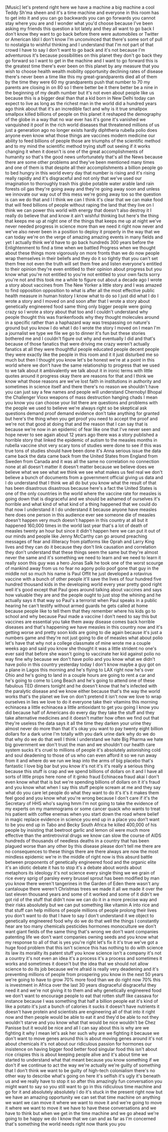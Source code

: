 
[Music]
let&#39;s pretend right here we have a
machine a big machine a cool Teddy Sh&#39;ma
sheen and it&#39;s a time machine and
everyone in this room has to get into it
and you can go backwards you can go
forwards you cannot stay where you are
and I wonder what you&#39;d choose because
I&#39;ve been asking my friends this
question a lot lately and they all want
to go back I don&#39;t know they want to go
back before there were automobiles or
Twitter or American Idol I don&#39;t know
I&#39;m unconvinced that there&#39;s some sort
of pull to nostalgia to wishful thinking
and I understand that I&#39;m not part of
that crowd I have to say I don&#39;t want to
go back and it&#39;s not because I&#39;m
adventurous it&#39;s because possibilities
on this planet they don&#39;t go back they
go forward so I want to get in the
machine and I want to go forward this is
the greatest time there&#39;s ever been on
this planet by any measure that you wish
to choose health wealth mobility
opportunity declining rates of disease
there&#39;s never been a time like this
my great-grandparents died all of them
by the time they were 60 my grandparents
push that number to 70 my parents are
closing in on 80
so I there better be it there better be
a nine in the beginning of my death
number but it&#39;s not even about people
like us because this is a bigger deal
than that a kid born in New Delhi today
can expect to live as long as the
richest man in the world did a hundred
years ago think about that it&#39;s an
incredible fact and why is it true
smallpox smallpox killed billions of
people on this planet it reshaped the
demography of the globe in a way that no
war ever has it&#39;s gone
it&#39;s vanished we vanquished it poof in
the rich world diseases that threatened
millions of us just a generation ago no
longer exists hardly diphtheria rubella
polio does anyone even know what those
things are vaccines modern medicine our
ability to feed billions of people those
are triumphs of the scientific method
and to my mind the scientific method
trying stuff out seeing if it works
changing it when it doesn&#39;t is one of
the great accomplishments of humanity so
that&#39;s the good news
unfortunately that&#39;s all the
News because there are some other
problems and they&#39;ve been mentioned many
times and one of them is that despite
all their accomplishments a billion
people go to bed hungry in this world
every day that number is rising and it&#39;s
rising really rapidly and it&#39;s
disgraceful and not only that we&#39;ve used
our imagination to thoroughly trash this
globe potable water arable land rain
forests oil gas they&#39;re going away and
they&#39;re going away soon and unless we
innovate our way out of this mess we&#39;re
going away too so the question is can we
do that and I I think we can I think
it&#39;s clear that we can make food that
will feed billions of people without
raping the land that they live on I
think we can power this world with
energy that doesn&#39;t also destroy it I
really do believe that and know it ain&#39;t
wishful thinking but here&#39;s the thing
that keeps me up at night one of the
things that keeps me up at night we&#39;ve
never needed progress in science more
than we need it right now never and
we&#39;ve also never been in a position to
deploy it properly in the way that we
can today we&#39;re on the verge of amazing
amazing events in many fields and yet I
actually think we&#39;d have to go back
hundreds 300 years before the
Enlightenment to find a time when we
battled Progress when we thought about
these things more vigorously on more
fronts than we do now people wrap
themselves in their beliefs and they do
it so tightly that you can&#39;t set them
free not even the truth will set them
free and listen everyone&#39;s entitled to
their opinion they&#39;re even entitled to
their opinion about progress but you
know what you&#39;re not entitled to you&#39;re
not entitled to your own facts sorry
you&#39;re not and this took me a while to
figure out about a decade ago I wrote a
story about vaccines from The New Yorker
a little story and I was amazed to find
opposition opposition to what is after
all the most effective public health
measure in human history I know what to
do so I just did what I do I wrote a
story and I moved on and soon after that
I wrote a story about genetically
engineered food same thing only bigger
people were going crazy so I wrote a
story about that too and I couldn&#39;t
understand why people thought this was
frankenfoods why they thought
molecules around in a specific rather
than a haphazard way was trespassing on
nature&#39;s ground but you know I do what I
do I wrote the story I moved on I mean
I&#39;m a journalist we type we file we go
to dinner it&#39;s fun but these stories
bothered me and I couldn&#39;t figure out
why and eventually I did and that&#39;s
because of those fanatics that were
driving me crazy weren&#39;t actually
fanatics at all they were thoughtful
people educated people decent people
they were exactly like the people in
this room and it it just disturbed me so
much but then I thought you know let&#39;s
be honest we&#39;re at a point in this world
where we don&#39;t have the same
relationship to progress that we used to
we talk about it ambivalently we talk
about it in ironic terms with little
quotes around it progress okay there are
reasons for that and I think we know
what those reasons are we&#39;ve lost faith
in institutions in authority and
sometimes in science itself and there
there&#39;s no reason we shouldn&#39;t have you
can just say a few names and people will
understand Chernobyl
Bhopal the Challenger Vioxx weapons of
mass destruction hanging chads I mean
you know you can choose your list there
are questions and problems with the
people we used to believe we&#39;re always
right so be skeptical ask questions
demand proof demand evidence don&#39;t take
anything for granted but here&#39;s the
thing when you get proof you need to
accept the proof and we&#39;re not that good
at doing that and the reason that I can
say that is because we&#39;re now in an
epidemic of fear like one that I&#39;ve
never seen and hope never to see again
about 12 years ago there was a story
published a horrible story that linked
the epidemic of autism to the measles
months in rubella vaccine shot very
scary tons of studies were done to see
if this was true tons of studies should
have been done it&#39;s Anna serious issue
the data came back the data came back
from the United States from England from
Sweden from Canada and it was all the
same no correlation no connection none
at all doesn&#39;t matter it doesn&#39;t matter
because we believe
does we believe what we see what we
think we see what makes us feel real
we don&#39;t believe a bunch of documents
from a government official giving us
data and I do understand that I think we
all do but you know what the result of
that has been disastrous disastrous
because here&#39;s a fact the United States
is one of the only countries in the
world where the vaccine rate for measles
is going down that is disgraceful and we
should be ashamed of ourselves it&#39;s
horrible and what kind of what kind of a
thing happened that we could do that now
I understand it I do understand it
because anyone have measles here does
one person in this audience ever see
someone die of measles doesn&#39;t happen
very much doesn&#39;t happen in this country
at all but it happened 160,000 times in
the world last year that&#39;s a lot of
death of measles twenty an hour but
since it didn&#39;t happen here we can put
it out of our minds and people like
Jenny McCarthy can go around preaching
messages of fear and illiteracy from
platforms like Oprah and Larry King
lives and they can do it because they
don&#39;t link causation and correlation
they don&#39;t understand that these things
seem the same but they&#39;re almost never
the same and it&#39;s something we need to
learn and we need to learn it really
soon
this guy was a hero Jonas Salk he took
one of the worst scourge of mankind away
from us no fear no agony polio poof gone
that guy in the middle not so much his
name is Paul Offit he just developed a
rotavirus vaccine with a bunch of other
people it&#39;ll save the lives of four
hundred five hundred thousand kids in
the developing world every year pretty
good right well it&#39;s good except that
Paul goes around talking about vaccines
and says how valuable they are
and the people ought to just stop the
whining and he actually says it that way
so Paul&#39;s a terrorist when Paul speaks
in a public hearing he can&#39;t testify
without armed guards he gets called at
home because people like to tell them
that they remember where his kids go to
school and why because Paul made a
vaccine I don&#39;t need to say this but
vaccines are essential you take them
away disease comes back horrible
diseases and that&#39;s happening we have
measles in this country now and it&#39;s
getting worse and pretty soon
kids are going to die again because it&#39;s
just a numbers game and they&#39;re not just
going to die of measles what about polio
let&#39;s have that why not a college
classmate of mine wrote me a couple
weeks ago and said you know she thought
it was a little strident no one&#39;s ever
said that before she wasn&#39;t going to
vaccinate her kid against polio no way
fine why because we don&#39;t have polio and
you know what we didn&#39;t have polio in
this country yesterday today I don&#39;t
know maybe a guy got on a plane in Lagos
this morning and he&#39;s flying to LAX
right now he&#39;s over Ohio and he&#39;s going
to land in a couple hours are going to
rent a car and he&#39;s going to come to
Long Beach and he&#39;s going to attend one
of these fabulous TED dinners tonight
and he doesn&#39;t know that he&#39;s infected
with the paralytic disease and we know
either because that&#39;s the way the world
works that&#39;s the planet we live on don&#39;t
pretend it isn&#39;t now we love to wrap
ourselves in lies we love to do it
everyone take their vitamins this
morning echinacea a little echinacea a
little antioxidant to get you going I
know you did because half of Americans
do every day they take the stuff and
they take alternative medicines and it
doesn&#39;t matter how often we find out
that they&#39;re useless the data says it
all the time they darken your urine they
almost never do more than that it&#39;s okay
you want to pay twenty eight billion
dollars for a dark urine I&#39;m totally
with you
dark urine dark why do we do that why do
we do that well I think I understand
we hate Big Pharma we hate big
government we don&#39;t trust the man and we
shouldn&#39;t our health care system sucks
it&#39;s cruel to millions of people it&#39;s
absolutely astonishing cold and soul
deadening to those of us who can even
afford it so we run away from it and
where do we run we leap into the arms of
big placebo that&#39;s fantastic I love big
 bar but you know it&#39;s not it&#39;s
it&#39;s really a serious thing because this
stuff is crap and we spend billions of
dollars on it and I have all sorts of
little props here none of it ginko fraud
Echinacea fraud akai I don&#39;t even know
what that is but we&#39;re spending billions
of dollars on it it&#39;s fraud and you know
what when I say this stuff people scream
at me and they say what do you care let
people do what they want to do it&#39;s it&#39;s
it makes them feel good and you know
what you&#39;re wrong
because I don&#39;t care if it&#39;s the
Secretary of HHS who&#39;s saying hmm I&#39;m
not going to take the evidence of my
experts on my mammograms or some cancer
quack who wants to treat his patient
with coffee enemas when you start down
the road where belief in magic replace
evidence in science you end up in a
place you don&#39;t want to be you end up in
Tabo and Becky South Africa he killed
400,000 of his people by insisting that
beetroot garlic and lemon oil were much
more effective than the antiretroviral
drugs we know can slow the course of
AIDS hundreds of thousands of needless
deaths in a country that has been
plagued worse than any other by this
disease please don&#39;t tell me there are
no consequences to these things there
are there always are now the most
mindless epidemic we&#39;re in the middle of
right now is this absurd battle between
proponents of genetically engineered
food and the organic elite it&#39;s an
idiotic debate it has to stop it&#39;s a
debate about words about metaphors its
ideology it&#39;s not science every single
thing we
we grain of rice every sprig of parsley
every brussel sprout has been modified
by man you know there weren&#39;t tangerines
in the Garden of Eden
there wasn&#39;t any cantaloupe there
weren&#39;t Christmas trees we made it all
we made it over the last eleven thousand
years and some of it worked and some of
it didn&#39;t we got rid of the stuff that
didn&#39;t now we can do it in a more
precise way and their risks absolutely
but we can put something like vitamin A
into rice and that stuff can help
millions of people millions of people
prolong their lives you don&#39;t want to do
that I have to say I don&#39;t understand it
we object to genetically engineered food
why do we do that well the things I
constantly hear are too many chemicals
pesticides hormones monoculture we don&#39;t
want giant fields of the same thing
that&#39;s wrong we don&#39;t want companies
patenting life we don&#39;t want companies
owning seeds and you know what my
response to all of that is yes you&#39;re
right let&#39;s fix it it&#39;s true we&#39;ve got a
huge food problem that this isn&#39;t
science this has nothing to do with
science its law its morality its patent
stuff you know science isn&#39;t a company
it&#39;s not a country it&#39;s not even an idea
it&#39;s a process it&#39;s a process and
sometimes it works and sometimes it
doesn&#39;t but the idea that we should not
allow science to do its job because
we&#39;re afraid is really very deadening
and it&#39;s preventing millions of people
from prospering you know in the next 50
years we&#39;re going to have to grow 70%
more food than we do right now 70% this
is investment in Africa over the last 30
years disgraceful disgraceful they need
it and we&#39;re not giving it to them and
why genetically engineered food we don&#39;t
want to encourage people to eat that
rotten stuff like cassava for instance
because I was something that half a
billion people eat it&#39;s kind of like a
potato it&#39;s just a bunch of calories it
sucks it doesn&#39;t have nutrients it
doesn&#39;t have protein and scientists are
engineering all of that into it right
now and then people would be able to eat
it and they&#39;d be able to not
they wouldn&#39;t starve and you know what
that would be nice wouldn&#39;t be Chez
Panisse but it would be nice and all I
can say about this is why are we
fighting it why I mean let&#39;s ask her
such why are we fighting it because we
don&#39;t want to move genes around this is
about moving genes around it&#39;s not about
chemicals it&#39;s not about our ridiculous
passion for hormones our insistence on
having bigger food better food singular
food
this isn&#39;t about rice crispies this is
about keeping people alive and it&#39;s
about time we started to understand what
that meant because you know something if
we don&#39;t if we continue to act the way
we&#39;re actually we&#39;re guilty of something
that I don&#39;t think we want to be guilty
of high-tech colonialism there&#39;s no
other way to describe what&#39;s going on
here it&#39;s selfish it&#39;s ugly it&#39;s beneath
us and we really have to stop it so
after this amazingly fun conversation
you might want to say so you still want
to go in this ridiculous time machine
and go for it and absolutely absolutely
I do it&#39;s stuck in the present right now
but we have an amazing opportunity we
can set that time machine on anything we
want we can move it where we want to
move it and we&#39;re going to move it where
we want to move it we have to have these
conversations and we have to think but
when we get in the time machine and we
go ahead we&#39;re going to be happy we do I
know that we can and as far as I&#39;m
concerned that&#39;s something the world
needs right now
thank you
you
